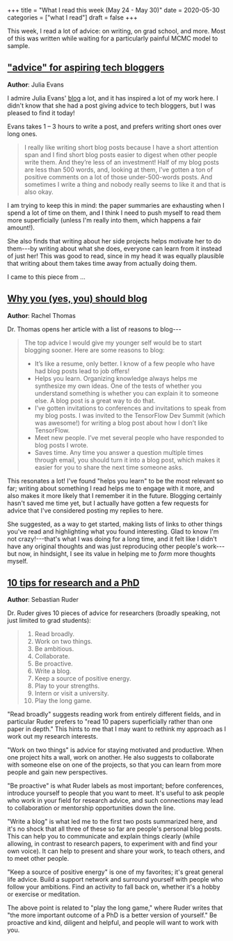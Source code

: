 +++
title = "What I read this week (May 24 - May 30)"
date = 2020-05-30
categories = ["what I read"]
draft = false
+++

This week, I read a lot of advice: on writing, on grad school, and more. Most of this was written while waiting for a particularly painful MCMC model to sample.


<!--more-->

## ["advice" for aspiring tech bloggers](https://jvns.ca/blog/2016/05/22/how-do-you-write-blog-posts/)
**Author**: Julia Evans

I admire Julia Evans' [blog](https://jvns.ca/) a lot, and it has inspired a lot of my work here. I didn't know that she had a post giving advice to tech bloggers, but I was pleased to find it today!

Evans takes 1 – 3 hours to write a post, and prefers writing short ones over long ones.

> I really like writing short blog posts because I have a short attention span and I find short blog posts easier to digest when other people write them. And they’re less of an investment! Half of my blog posts are less than 500 words, and, looking at them, I’ve gotten a ton of positive comments on a lot of those under-500-words posts. And sometimes I write a thing and nobody really seems to like it and that is also okay.

I am trying to keep this in mind: the paper summaries are exhausting when I spend a lot of time on them, and I think I need to push myself to read them more superficially (unless I'm really into them, which happens a fair amount!).

She also finds that writing about her side projects helps motivate her to do them---by writing about what she does, everyone can learn from it instead of just her! This was good to read, since in my head it was equally plausible that writing about them takes time away from actually doing them.

I came to this piece from ...


## [Why you (yes, you) should blog](https://medium.com/@racheltho/why-you-yes-you-should-blog-7d2544ac1045)
**Author**: Rachel Thomas

Dr. Thomas opens her article with a list of reasons to blog---

> The top advice I would give my younger self would be to start blogging sooner. Here are some reasons to blog:
> * It’s like a resume, only better. I know of a few people who have had blog posts lead to job offers!
> * Helps you learn. Organizing knowledge always helps me synthesize my own ideas. One of the tests of whether you understand something is whether you can explain it to someone else. A blog post is a great way to do that.
> * I’ve gotten invitations to conferences and invitations to speak from my blog posts. I was invited to the TensorFlow Dev Summit (which was awesome!) for writing a blog post about how I don’t like TensorFlow.
> * Meet new people. I’ve met several people who have responded to blog posts I wrote.
> * Saves time. Any time you answer a question multiple times through email, you should turn it into a blog post, which makes it easier for you to share the next time someone asks.

This resonates a lot! I've found "helps you learn" to be the most relevant so far; writing about something I read helps me to engage with it more, and also makes it more likely that I remember it in the future. Blogging certainly hasn't saved me time yet, but I actually have gotten a few requests for advice that I've considered posting my replies to here.

She suggested, as a way to get started, making lists of links to other things you've read and highlighting what you found interesting. Glad to know I'm not crazy!---that's what I was doing for a long time, and it felt like I didn't have any original thoughts and was just reproducing other people's work---but now, in hindsight, I see its value in helping me to *form* more thoughts myself.


## [10 tips for research and a PhD](https://ruder.io/10-tips-for-research-and-a-phd/)
**Author**: Sebastian Ruder

Dr. Ruder gives 10 pieces of advice for researchers (broadly speaking, not just limited to grad students):

> 1. Read broadly.
> 1. Work on two things.
> 1. Be ambitious.
> 1. Collaborate.
> 1. Be proactive.
> 1. Write a blog.
> 1. Keep a source of positive energy.
> 1. Play to your strengths.
> 1. Intern or visit a university.
> 1. Play the long game.

"Read broadly" suggests reading work from entirely different fields, and in particular Ruder prefers to "read 10 papers superficially rather than one paper in depth." This hints to me that I may want to rethink my approach as I work out my research interests.

"Work on two things" is advice for staying motivated and productive. When one project hits a wall, work on another. He also suggests to collaborate with someone else on one of the projects, so that you can learn from more people and gain new perspectives.

"Be proactive" is what Ruder labels as most important; before conferences, introduce yourself to people that you want to meet. It's useful to ask people who work in your field for research advice, and such connections may lead to collaboration or mentorship opportunities down the line.

"Write a blog" is what led me to the first two posts summarized here, and it's no shock that all three of these so far are people's personal blog posts. This can help you to communicate and explain things clearly (while allowing, in contrast to research papers, to experiment with and find your own voice). It can help to present and share your work, to teach others, and to meet other people.

"Keep a source of positive energy" is one of my favorites; it's great general life advice. Build a support network and surround yourself with people who follow your ambitions. Find an activity to fall back on, whether it's a hobby or exercise or meditation. 

The above point is related to "play the long game," where Ruder writes that "the more important outcome of a PhD is a better version of yourself." Be proactive and kind, diligent and helpful, and people will want to work with you.



